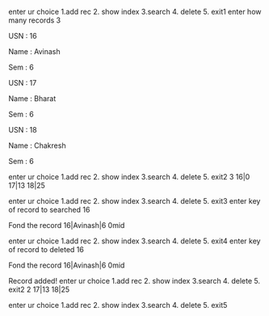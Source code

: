 
enter ur choice 
1.add rec
2. show index
3.search
4. delete
5. exit1
enter how many records
3

USN : 16

Name : Avinash

Sem : 6

USN : 17

Name : Bharat

Sem : 6

USN : 18

Name : Chakresh

Sem : 6

enter ur choice 
1.add rec
2. show index
3.search
4. delete
5. exit2
3
16|0
17|13
18|25

enter ur choice 
1.add rec
2. show index
3.search
4. delete
5. exit3
enter key of record to searched
16

Fond the record 16|Avinash|6 0mid

enter ur choice 
1.add rec
2. show index
3.search
4. delete
5. exit4
enter key of record to deleted
16

Fond the record 16|Avinash|6 0mid

Record added!
enter ur choice 
1.add rec
2. show index
3.search
4. delete
5. exit2
2
17|13
18|25

enter ur choice 
1.add rec
2. show index
3.search
4. delete
5. exit5

